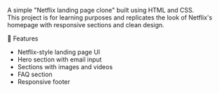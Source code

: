 A simple "Netflix landing page clone" built using HTML and CSS.  
This project is for learning purposes and replicates the look of Netflix's homepage with responsive sections and clean design.

📌 Features
- Netflix-style landing page UI
- Hero section with email input
- Sections with images and videos
- FAQ section
- Responsive footer
